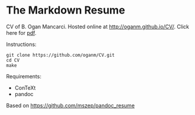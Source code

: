 The Markdown Resume
===================
CV of B. Ogan Mancarci. Hosted online at http://oganm.github.io/CV/. Click here for [pdf](https://github.com/oganm/CV/raw/master/cv.pdf).

Instructions:

    git clone https://github.com/oganm/CV.git
    cd CV
    make

Requirements:

 * ConTeXt
 * pandoc


Based on https://github.com/mszep/pandoc_resume
